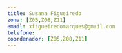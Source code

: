 ```yaml
---
title: Susana Figueiredo
zona: [Z05,Z08,Z11]
email: xfigueiredomarques@gmail.com
telefone: 
coordenador: [Z05,Z08,Z11]
---
```

